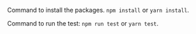 Command to install the packages.
`npm install` or `yarn install`.

Command to run the test:
`npm run test` or `yarn test`.
